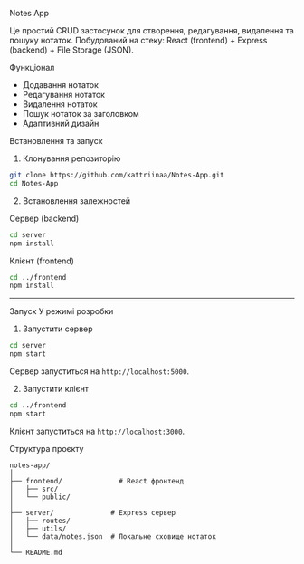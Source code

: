 Notes App

Це простий CRUD застосунок для створення, редагування, видалення та пошуку нотаток. Побудований на стеку: React (frontend) + Express (backend) + File Storage (JSON).

Функціонал

- Додавання нотаток
- Редагування нотаток
- Видалення нотаток
- Пошук нотаток за заголовком
- Адаптивний дизайн


Встановлення та запуск

1. Клонування репозиторію

```bash
git clone https://github.com/kattriinaa/Notes-App.git
cd Notes-App
```

2. Встановлення залежностей

Сервер (backend)

```bash
cd server
npm install
```

Клієнт (frontend)

```bash
cd ../frontend
npm install
```

---

Запуск
У режимі розробки

1. Запустити сервер

```bash
cd server
npm start
```

Сервер запуститься на `http://localhost:5000`.

2. Запустити клієнт

```bash
cd ../frontend
npm start
```

Клієнт запуститься на `http://localhost:3000`.

Структура проєкту

```
notes-app/
│
├── frontend/              # React фронтенд
│   ├── src/
│   └── public/
│
├── server/              # Express сервер
│   ├── routes/
│   ├── utils/
│   └── data/notes.json  # Локальне сховище нотаток
│
└── README.md
```